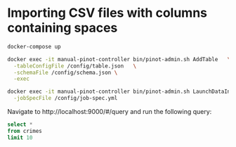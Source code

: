 # Importing CSV files with columns containing spaces


```bash
docker-compose up
```

```bash
docker exec -it manual-pinot-controller bin/pinot-admin.sh AddTable   \
  -tableConfigFile /config/table.json   \
  -schemaFile /config/schema.json \
  -exec
```

```bash
docker exec -it manual-pinot-controller bin/pinot-admin.sh LaunchDataIngestionJob \
  -jobSpecFile /config/job-spec.yml
```

Navigate to http://localhost:9000/#/query and run the following query:

```sql
select * 
from crimes 
limit 10
```
